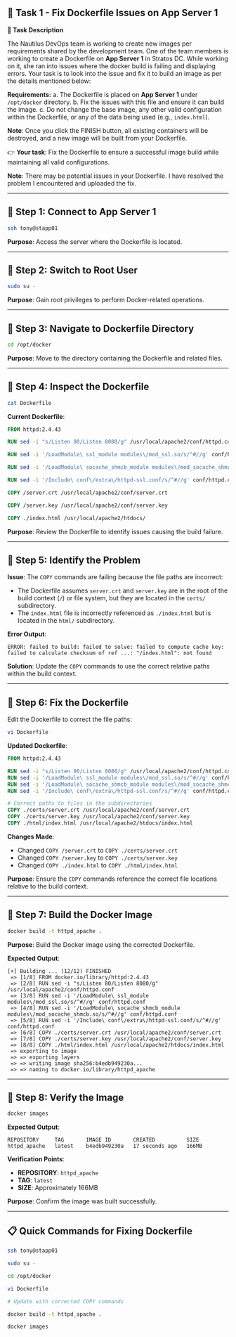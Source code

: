 ## **🌟 Task 1 - Fix Dockerfile Issues on App Server 1**

**📌 Task Description**

The Nautilus DevOps team is working to create new images per requirements shared by the development team. One of the team members is working to create a Dockerfile on **App Server 1** in Stratos DC. While working on it, she ran into issues where the docker build is failing and displaying errors. Your task is to look into the issue and fix it to build an image as per the details mentioned below:

**Requirements:**
a. The Dockerfile is placed on **App Server 1** under `/opt/docker` directory.
b. Fix the issues with this file and ensure it can build the image.
c. Do not change the base image, any other valid configuration within the Dockerfile, or any of the data being used (e.g., `index.html`).

**Note**: Once you click the FINISH button, all existing containers will be destroyed, and a new image will be built from your Dockerfile.

👉 **Your task**: Fix the Dockerfile to ensure a successful image build while maintaining all valid configurations.


**Note**: There may be potential issues in your Dockerfile. I have resolved the problem I encountered and uploaded the fix.


---

## 🔹 Step 1: Connect to App Server 1

```bash
ssh tony@stapp01
```

**Purpose**: Access the server where the Dockerfile is located.

---

## 🔹 Step 2: Switch to Root User

```bash
sudo su -
```

**Purpose**: Gain root privileges to perform Docker-related operations.

---

## 🔹 Step 3: Navigate to Dockerfile Directory

```bash
cd /opt/docker
```

**Purpose**: Move to the directory containing the Dockerfile and related files.

---

## 🔹 Step 4: Inspect the Dockerfile

```bash
cat Dockerfile
```

**Current Dockerfile**:
```dockerfile
FROM httpd:2.4.43

RUN sed -i "s/Listen 80/Listen 8080/g" /usr/local/apache2/conf/httpd.conf

RUN sed -i '/LoadModule\ ssl_module modules\/mod_ssl.so/s/^#//g' conf/httpd.conf

RUN sed -i '/LoadModule\ socache_shmcb_module modules\/mod_socache_shmcb.so/s/^#//g' conf/httpd.conf

RUN sed -i '/Include\ conf\/extra\/httpd-ssl.conf/s/^#//g' conf/httpd.conf

COPY /server.crt /usr/local/apache2/conf/server.crt

COPY /server.key /usr/local/apache2/conf/server.key

COPY ./index.html /usr/local/apache2/htdocs/
```

**Purpose**: Review the Dockerfile to identify issues causing the build failure.

---

## 🔹 Step 5: Identify the Problem

**Issue**: The `COPY` commands are failing because the file paths are incorrect:
- The Dockerfile assumes `server.crt` and `server.key` are in the root of the build context (`/`) or file system, but they are located in the `certs/` subdirectory.
- The `index.html` file is incorrectly referenced as `./index.html` but is located in the `html/` subdirectory.

**Error Output**:
```
ERROR: failed to build: failed to solve: failed to compute cache key: failed to calculate checksum of ref ...: "/index.html": not found
```

**Solution**: Update the `COPY` commands to use the correct relative paths within the build context.

---

## 🔹 Step 6: Fix the Dockerfile

Edit the Dockerfile to correct the file paths:

```bash
vi Dockerfile
```

**Updated Dockerfile**:
```dockerfile
FROM httpd:2.4.43

RUN sed -i "s/Listen 80/Listen 8080/g" /usr/local/apache2/conf/httpd.conf
RUN sed -i '/LoadModule\ ssl_module modules\/mod_ssl.so/s/^#//g' conf/httpd.conf
RUN sed -i '/LoadModule\ socache_shmcb_module modules\/mod_socache_shmcb.so/s/^#//g' conf/httpd.conf
RUN sed -i '/Include\ conf\/extra\/httpd-ssl.conf/s/^#//g' conf/httpd.conf

# Correct paths to files in the subdirectories
COPY ./certs/server.crt /usr/local/apache2/conf/server.crt
COPY ./certs/server.key /usr/local/apache2/conf/server.key
COPY ./html/index.html /usr/local/apache2/htdocs/index.html
```

**Changes Made**:
- Changed `COPY /server.crt` to `COPY ./certs/server.crt`
- Changed `COPY /server.key` to `COPY ./certs/server.key`
- Changed `COPY ./index.html` to `COPY ./html/index.html`

**Purpose**: Ensure the `COPY` commands reference the correct file locations relative to the build context.

---

## 🔹 Step 7: Build the Docker Image

```bash
docker build -t httpd_apache .
```

**Purpose**: Build the Docker image using the corrected Dockerfile.

**Expected Output**:
```
[+] Building ... (12/12) FINISHED
 => [1/8] FROM docker.io/library/httpd:2.4.43
 => [2/8] RUN sed -i "s/Listen 80/Listen 8080/g" /usr/local/apache2/conf/httpd.conf
 => [3/8] RUN sed -i '/LoadModule\ ssl_module modules\/mod_ssl.so/s/^#//g' conf/httpd.conf
 => [4/8] RUN sed -i '/LoadModule\ socache_shmcb_module modules\/mod_socache_shmcb.so/s/^#//g' conf/httpd.conf
 => [5/8] RUN sed -i '/Include\ conf\/extra\/httpd-ssl.conf/s/^#//g' conf/httpd.conf
 => [6/8] COPY ./certs/server.crt /usr/local/apache2/conf/server.crt
 => [7/8] COPY ./certs/server.key /usr/local/apache2/conf/server.key
 => [8/8] COPY ./html/index.html /usr/local/apache2/htdocs/index.html
 => exporting to image
 => => exporting layers
 => => writing image sha256:b4edb949230a...
 => => naming to docker.io/library/httpd_apache
```

---

## 🔹 Step 8: Verify the Image

```bash
docker images
```

**Expected Output**:
```
REPOSITORY     TAG       IMAGE ID       CREATED          SIZE
httpd_apache   latest    b4edb949230a   17 seconds ago   166MB
```

**Verification Points**:
- **REPOSITORY**: `httpd_apache`
- **TAG**: `latest`
- **SIZE**: Approximately 166MB

**Purpose**: Confirm the image was built successfully.

---

## 📋 Quick Commands for Fixing Dockerfile

```bash
ssh tony@stapp01

sudo su -

cd /opt/docker

vi Dockerfile

# Update with corrected COPY commands

docker build -t httpd_apache .

docker images
```
